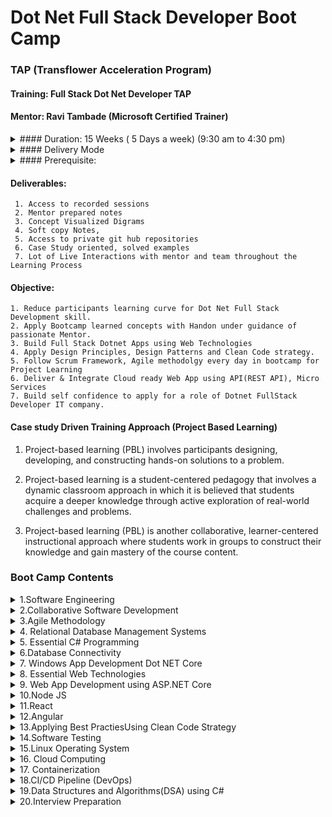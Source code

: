 # Dot Net Full Stack Developer Boot Camp 
### TAP (Transflower Acceleration Program)
#### Training: Full Stack Dot Net Developer TAP
#### Mentor: Ravi Tambade (Microsoft Certified Trainer)


<details>
<summary> #### Duration: 15 Weeks  ( 5 Days a week) (9:30 am to 4:30 pm)</summary>
    Days : 75
    Hours: 450
    150 hours Mentor Delivery  (Lecture, Demonstration)
    300 hours Hand-on along with Mentor 
    ( Problem Solving, Coding, Building, Testing, Deployment, DevOps, .etc)
    (6 hours per day) Program (Monday to Friday 9:30 am to 4:30 pm)
</details>

<details>
<summary> #### Delivery Mode </summary>
    30%- 70% (Theory—Hands-on) Project Based Learning. Learn by Doing. 
	BootCamp would follow agile Continous Learning for CI/CD culture adopted by industries.
    Continous Integration/ Continous Delivery ( CI/CD) pipline
</details>

<details>
<summary> #### Prerequisite:</summary> 
    1. Having Bachelors in Engineering (BE, BTech) 
       1. Computers or Information Technology (IT), Electronics, Electronics & Telecommunications(E&TC)
       2. Electrical or Mechanical
       3. Masters in Computer Application (MCA) . 
    2. Basic Programming skill  will be added advantage but not compulsary
    3. Tryout mindset and eager to learn
</details>

#### Deliverables: 
     1. Access to recorded sessions
     2. Mentor prepared notes 
     3. Concept Visualized Digrams
     4. Soft copy Notes, 
     5. Access to private git hub repositories
     6. Case Study oriented, solved examples
     7. Lot of Live Interactions with mentor and team throughout the Learning Process 

#### Objective: 
    1. Reduce participants learning curve for Dot Net Full Stack Development skill.
    2. Apply Bootcamp learned concepts with Handon under guidance of passionate Mentor.
    3. Build Full Stack Dotnet Apps using Web Technologies 
    4. Apply Design Principles, Design Patterns and Clean Code strategy.
    5. Follow Scrum Framework, Agile methodolgy every day in bootcamp for Project Learning 
    6. Deliver & Integrate Cloud ready Web App using API(REST API), Micro Services  
    7. Build self confidence to apply for a role of Dotnet FullStack Developer IT company.


#### Case study Driven Training Approach (Project Based Learning)

1. Project-based learning (PBL) involves participants designing, developing, and constructing hands-on solutions to a problem.
2. Project-based learning is a student-centered pedagogy that involves a dynamic classroom approach in which it is believed that students acquire a deeper knowledge through active exploration of real-world challenges and problems.

3. Project-based learning (PBL) is another collaborative, learner-centered instructional approach where students work in groups to construct their knowledge and gain mastery of the course content.


### Boot Camp Contents
<details>
<summary>1.Software Engineering</summary>
    <ul>
    <li>Software Development Life Cycle</li>
    <li>Software Requirements</li>
    <li>Software Requirements Specification</li>
    </ul>
</details>     
<details>
<summary>2.Collaborative Software Development</summary>  
       <ul>
        <li> Software Development Team</li>
        <li>Source Control Tools </li>
        <li>Git and GitHub</li>
        <li>Git Commands </li>
        <li>Git Workflow</li>
</details>
<details>
<summary>3.Agile Methodology</summary>
    <ul>
    <li>Agile Manifesto</li>
    <li>Scrum Framework</li>
    <li>CI/CD Pipeline</li>
    <li>DevOps Overview</li>
    <li>Selenium IDE </li>
    </ul>
</details>
<details>
<summary>4.	Relational Database Management Systems</summary>
    <ul>
        <li>RDBMS</li>
        <li>Database Design ER Diagrams, Data Flow Diagrams</li>
        <li>Data Definition Language Commands</li>
        <li>CRUD Operations against Tables</li>
        <li>SQL Queries</li>
        <li>Nested and Join Queries</li>
        <li>Transactions & ACID properties</li>
        <li>Stored Procedures & triggers </li>
        <li>Building backend for Project</li>
        <li>Operations management of Database Server</li>
        <li>NoSQL Databases</li>
        <li>Database as a Service</li>
    </ul>
</details>
<details>
<summary>5.	Essential C# Programming</summary>
    <ul>
        <li> DotNet Core App Development</li>
        <li>Dotnet Core Developer Enviornment </li>
        <li>Create, Build, Run Dotnet Solutions </li>
        <li>C# Types, Keyword, Coding Conventions </li>
        <li>Object Oriented Programming (OOPS)</li>
        <li>Interfaces, Delegate & Events </li>
        <li>Collection Framework</li>
        <li>File I/O, JSON Serialization</li>
        <li>Reflection, Garbage Collection</li>
    </ul>
</details> 

<details>
<summary>6.Database Connectivity</summary>
        <ul>
            <li>database connectivity using C#</li>
            <li>CRUD operations using mysql connector</li>
            <li>Connected, Disconnected Data Access Mode</li>
            <li>Invoking Stored Procedures</li>
            <li>Obect Relational Mapping(ORM) </li>
            <li>Entity Framework Core</li>
            <li>Data First & Code First Approach </li>
            <li>ORM Migrations</li>
            <li>Building Data Access Logic Layer </li>
        </ul>
</details> 
<details>
<summary>7.	Windows App Development Dot NET Core</summary>
    <ull>
        <li>Using dotnet core CLI for Windows Application Development </li>
        <li>Event Driven Architecture and Forms </li>
        <li> Using Menus, Controls in .net core windows applications</li>
        <li>Building Windows Apps </li>
    </ul>
</details> 
<details>
<summary>8.	Essential Web Technologies</summary>
    <ul>
        <li>Web Application Architecture</li>
        <li>Web Taxanomy & Topologies</li>
        <li>HTML and Web Pages</li>
        <li>HTML elements & Features</li>
        <li>Dynamic Web Pages and Javascript</li>
        <li>Document Object Model</li>
        <li>Using Cascaded Style Sheets (CSS)</li>
        <li>jQuery Selectors</li>
        <li>Ajax & External Data Access</li>
        <li>Responsive User Inteface Framework BootStrap/ Material</li>
        <li>Building Interactive Web Site</li>
    </ul>
</details> 
<details>
<summary>9.	Web App Development using ASP.NET Core</summary>
    <ul>
        <li>Web Application Development using ASP.NET CORE 7.0 </li>
        <li>Using .net CLI for Web Application Development </li>
        <li>Building Web App using Razor pages, layouts and C# </li>
        <li>Using ASP.NET MVC Framework </li>
        <li>ASP.NET Middleware</li>
        <li>Using Controllers, Actions & Views </li>
        <li>HTML helper functions</li>
        <li>State Management in ASP.NET Core </li>
        <li>Separation of Concernt, Dependency Injection</li>
        <li>Application Repository Pattern</li>
        <li>Applying Web Application Security</li>
        <li>Filters</li>
        <li>Membership and Roles  Management</li>
        <li>Javascript Web Token (JWT)</li>
        <li>Introduction to asp.net core Web API</li>
        <li>Handling HTTP Requests (CRUD) using Web API</li>
        <li>async , await, Task Parallel Library </li>
        <li>Invoking Web API cors, HTTPClient</li>
        <li>Secure REST API</li>
    </ul>
</details> 
<details>
<summary>10.Node JS</summary>
    <ul>
        <li>Rise of JavaScript as Full Stack Programming Language today</li>
        <li>Node js as V8 JavaScript Runtime Engine</li>
        <li>Building & Debugging Node JS with VS code</li>
        <li>Event Emitter, Callback Functions</li>
        <li>File IO, JSON Operations</li>
        <li>Building Web app using HTTP module </li>
        <li>Node Package Manager & Express JS</li>
        <li>Express Middleware & Router</li>
        <li>REST API using Express JS</li>
        <li>Using Tool Chain for Web Apps CI/CD pipeline</li>
        <li>Using MySQL , Mongo Db connectivity using Node JS</li>
        <li>Handling HTTP Requests (CRUD) using Web API</li>
        <li>async , await, Task Parallel Library </li>
        <li>Invoking Web API cors, HTTPClient</li>
        <li>Secure REST API</li>
    </ul>
</details> 
<details>
<summary>11.React</summary>
    <ul>
        <li>Simple React JS App</li>
        <li>React JS build Enviornment</li>
        <li>Component based Approach</li>
        <li>Props and State</li>
        <li>Nested Components</li>
        <li>React Forms</li>
        <li>React Routing (SPA)</li>
        <li>External Data Access (AXIOS, fetch)</li>
        <li>Data Application Architecture Redux</li>
        <li>React Testing</li>
    </ul>
</details>   
<details>
<summary>12.Angular</summary>
    <ul>
        <li>Angular CLI and Single Page Application</li>
        <li>Angular UI Architecture</li>
        <li> Components & Modules</li>
        <li>Directives & Pipes</li>
        <li>Angular Forms</li>
        <li>Extending Angular App</li>
        <li>Component Life Cycle</li>
        <li>Injectable Services</li>
        <li>Custom Directives and Pipes</li>
        <li>External REST API data access using HttpClient</li>
        <li>RxJS Operators</li>
        <li>Single Page Application using Routing</li>
        <li>Child Routes, Secure Routes, Lazy loading, PreLoading</li>
     </ul>
     </details>   
<details>
<summary>13.Applying Best PractiesUsing Clean Code Strategy</summary>
    <ul>
        <li>Crafting Software</li>
        <li>Importance of Framework, Design Patterns, Design Principles</li>
        <li>Following Design Principles</li>
        <li>Descovring Design Patterns</li>
        <li>Applying Design Patterns</li>
        <li>Micro Services Architecture </li>
        <li>Transforming existing Web App using MicroServices</li>
        <li>MicroServices API Gateway</li>
        <li>Communicating with Micro Services RabbitMQ, GRPC, Kafka,etc.</li>
        <li>Micro Services and Cloud Ready Apps</li>
        <li>Testable Micro services</li>
        <li></li>
     </ul>
  </details>   
<details>
<summary>14.Software Testing</summary>
     <ul>
        <li>Why Software Testing </li>
        <li> STLC vs SDLC</li>
        <li>V-Model </li>
        <li>Test Plan </li>
        <li>Writing Test Cases </li>
        <li>Setting up Testing Enviornment </li>
        <li> Test Execution</li>
        <li>Introduction to Test Automation </li>
        <li>Selenium IDE, Selenium Web Driver </li>
        <li>Using Unit Testing Frameworks </li>
        <li>Test Driven Development </li>
        <li> </li>
     </ul>
 </details>   
<details>
<summary>15.Linux Operating System</summary>
    <ul>
        <li>Installing Linux</li>
	    <li>Basic Linux Commands</li>
	    <li>Grep Commands , Pipes</li>
        <li>CMode</li>
        <li>Crone Job</li>
	    <li></li>
	    <li></li>
        <li></li>
    </ul>
 </details>   
<details>
<summary>16. Cloud Computing</summary>
    <ul>
        <li>Introduction to Cloud</li>
	    <li>Using Public Cloud (AWS, Azure, Google Cloud)</li>
	    <li>IT Solution Deployment to on premise, hosted environment</li>
        <li>Virtualization </li>
    </ul>
 </details>   
<details>
<summary>17. Containerization</summary>
    <ul>
        <li> Virtualization vs. Containerization</li>
        <li>Docker Engine & Docker Hub</li>
        <li> Docker Commands</li>
        <li>Dockerizing exiting Web Apps </li>
        <li>Conatiner Orchestration using Kubernetes </li>
        <li>Microservices with Kubernetes </li>
    </ul>
 </details>   
<details>
<summary>18.CI/CD Pipeline (DevOps)</summary>
    <ul>
        <li>Git Actions & Git Workflow</li>
        <li>Setting up CI/CD pipeline</li>
        <li>Jenkins</li>
        <li>Azure DevOps</li>
    </ul>
 </details>   
<details>
<summary>19.Data Structures and Algorithms(DSA) using C#</summary>
    <ul>
        <li></li>
        <li></li>
        <li></li>
        <li></li>
    </ul>
</details>
<details>
<summary>20.Interview Preparation</summary>

 </details>   
